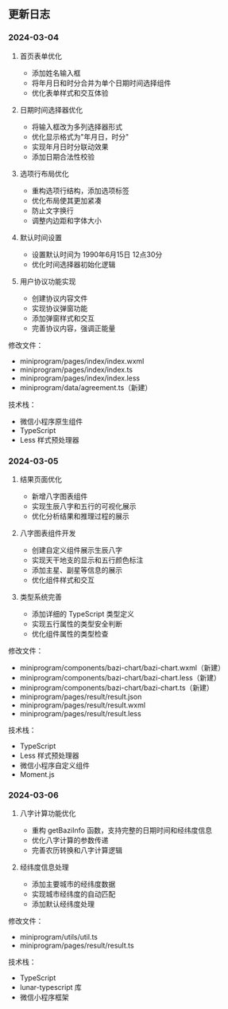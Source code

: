 ## 更新日志

### 2024-03-04
1. 首页表单优化
   - 添加姓名输入框
   - 将年月日和时分合并为单个日期时间选择组件
   - 优化表单样式和交互体验

2. 日期时间选择器优化
   - 将输入框改为多列选择器形式
   - 优化显示格式为"年月日，时分"
   - 实现年月日时分联动效果
   - 添加日期合法性校验

3. 选项行布局优化
   - 重构选项行结构，添加选项标签
   - 优化布局使其更加紧凑
   - 防止文字换行
   - 调整内边距和字体大小

4. 默认时间设置
   - 设置默认时间为 1990年6月15日 12点30分
   - 优化时间选择器初始化逻辑

5. 用户协议功能实现
   - 创建协议内容文件
   - 实现协议弹窗功能
   - 添加弹窗样式和交互
   - 完善协议内容，强调正能量

修改文件：
- miniprogram/pages/index/index.wxml
- miniprogram/pages/index/index.ts
- miniprogram/pages/index/index.less
- miniprogram/data/agreement.ts（新建）

技术栈：
- 微信小程序原生组件
- TypeScript
- Less 样式预处理器

### 2024-03-05
1. 结果页面优化
   - 新增八字图表组件
   - 实现生辰八字和五行的可视化展示
   - 优化分析结果和推理过程的展示

2. 八字图表组件开发
   - 创建自定义组件展示生辰八字
   - 实现天干地支的显示和五行颜色标注
   - 添加主星、副星等信息的展示
   - 优化组件样式和交互

3. 类型系统完善
   - 添加详细的 TypeScript 类型定义
   - 实现五行属性的类型安全判断
   - 优化组件属性的类型检查

修改文件：
- miniprogram/components/bazi-chart/bazi-chart.wxml（新建）
- miniprogram/components/bazi-chart/bazi-chart.less（新建）
- miniprogram/components/bazi-chart/bazi-chart.ts（新建）
- miniprogram/pages/result/result.json
- miniprogram/pages/result/result.wxml
- miniprogram/pages/result/result.less

技术栈：
- TypeScript
- Less 样式预处理器
- 微信小程序自定义组件
- Moment.js 

### 2024-03-06
1. 八字计算功能优化
   - 重构 getBaziInfo 函数，支持完整的日期时间和经纬度信息
   - 优化八字计算的参数传递
   - 完善农历转换和八字计算逻辑

2. 经纬度信息处理
   - 添加主要城市的经纬度数据
   - 实现城市经纬度的自动匹配
   - 添加默认经纬度处理

修改文件：
- miniprogram/utils/util.ts
- miniprogram/pages/result/result.ts

技术栈：
- TypeScript
- lunar-typescript 库
- 微信小程序框架 